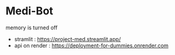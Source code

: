 # Medi-Bot
memory is turned off
* stramlit :  https://project-med.streamlit.app/
* api on render : https://deployment-for-dummies.onrender.com
